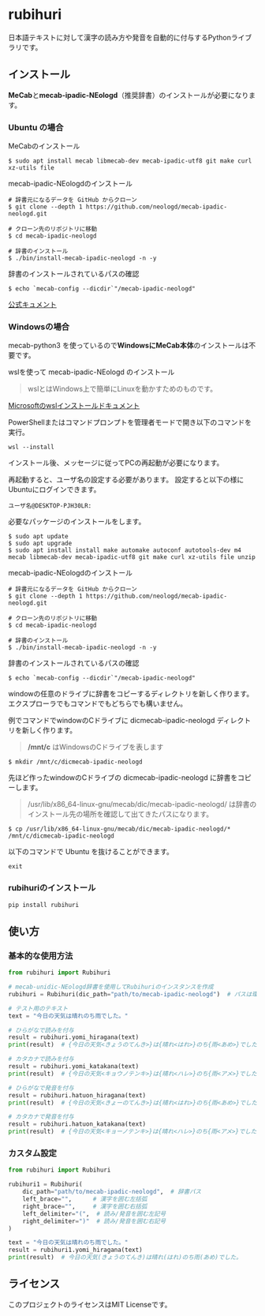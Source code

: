# rubihuri

日本語テキストに対して漢字の読み方や発音を自動的に付与するPythonライブラリです。

## インストール

**MeCab**と**mecab-ipadic-NEologd**（推奨辞書）のインストールが必要になります。

### Ubuntu の場合

MeCabのインストール
```
$ sudo apt install mecab libmecab-dev mecab-ipadic-utf8 git make curl xz-utils file
```

mecab-ipadic-NEologdのインストール
```
# 辞書元になるデータを GitHub からクローン
$ git clone --depth 1 https://github.com/neologd/mecab-ipadic-neologd.git

# クローン先のリポジトリに移動
$ cd mecab-ipadic-neologd

# 辞書のインストール
$ ./bin/install-mecab-ipadic-neologd -n -y
```

辞書のインストールされているパスの確認
```
$ echo `mecab-config --dicdir`"/mecab-ipadic-neologd"
```

[公式キュメント](https://github.com/neologd/mecab-ipadic-neologd/blob/master/README.ja.md#%E4%BE%8B-%E5%8B%95%E4%BD%9C%E3%81%AB%E5%BF%85%E8%A6%81%E3%81%AA%E3%83%A9%E3%82%A4%E3%83%96%E3%83%A9%E3%83%AA%E3%81%AE%E3%82%A4%E3%83%B3%E3%82%B9%E3%83%88%E3%83%BC%E3%83%AB)

### Windowsの場合

mecab-python3 を使っているので**WindowsにMeCab本体**のインストールは不要です。

wslを使って mecab-ipadic-NEologd のインストール

> wslとはWindows上で簡単にLinuxを動かすためのものです。

[Microsoftのwslインストールドキュメント](https://learn.microsoft.com/ja-jp/windows/wsl/install#install-wsl-command)

PowerShellまたはコマンドプロンプトを管理者モードで開き以下のコマンドを実行。
```
wsl --install
```
インストール後、メッセージに従ってPCの再起動が必要になります。


再起動すると、ユーザ名の設定する必要があります。
設定すると以下の様にUbuntuにログインできます。
```
ユーザ名@DESKTOP-PJH30LR:
```

必要なパッケージのインストールをします。
```
$ sudo apt update
$ sudo apt upgrade
$ sudo apt install install make automake autoconf autotools-dev m4 mecab libmecab-dev mecab-ipadic-utf8 git make curl xz-utils file unzip
```

mecab-ipadic-NEologdのインストール
```
# 辞書元になるデータを GitHub からクローン
$ git clone --depth 1 https://github.com/neologd/mecab-ipadic-neologd.git

# クローン先のリポジトリに移動
$ cd mecab-ipadic-neologd

# 辞書のインストール
$ ./bin/install-mecab-ipadic-neologd -n -y
```

辞書のインストールされているパスの確認
```
$ echo `mecab-config --dicdir`"/mecab-ipadic-neologd"
```

windowの任意のドライブに辞書をコピーするディレクトリを新しく作ります。
エクスプローラでもコマンドでもどちらでも構いません。

例でコマンドでwindowのCドライブに dicmecab-ipadic-neologd ディレクトリを新しく作ります。

> **/mnt/c** はWindowsのCドライブを表します
```
$ mkdir /mnt/c/dicmecab-ipadic-neologd
```

先ほど作ったwindowのCドライブの dicmecab-ipadic-neologd に辞書をコピーします。
> /usr/lib/x86_64-linux-gnu/mecab/dic/mecab-ipadic-neologd/ は辞書のインストール先の場所を確認して出てきたパスになります。
```
$ cp /usr/lib/x86_64-linux-gnu/mecab/dic/mecab-ipadic-neologd/* /mnt/c/dicmecab-ipadic-neologd
```

以下のコマンドで Ubuntu を抜けることができます。
```
exit
```


### rubihuriのインストール

```bash
pip install rubihuri
```

## 使い方

### 基本的な使用方法
```py
from rubihuri import Rubihuri

# mecab-unidic-NEologd辞書を使用してRubihuriのインスタンスを作成
rubihuri = Rubihuri(dic_path="path/to/mecab-ipadic-neologd")  # パスは環境によって異なる場合があります

# テスト用のテキスト
text = "今日の天気は晴れのち雨でした。"

# ひらがなで読みを付与
result = rubihuri.yomi_hiragana(text)
print(result)  # {今日の天気<きょうのてんき>}は{晴れ<はれ>}のち{雨<あめ>}でした

# カタカナで読みを付与
result = rubihuri.yomi_katakana(text)
print(result)  # {今日の天気<キョウノテンキ>}は{晴れ<ハレ>}のち{雨<アメ>}でした

# ひらがなで発音を付与
result = rubihuri.hatuon_hiragana(text)
print(result)  # {今日の天気<きょーのてんき>}は{晴れ<はれ>}のち{雨<あめ>}でした

# カタカナで発音を付与
result = rubihuri.hatuon_katakana(text)
print(result)  # {今日の天気<キョーノテンキ>}は{晴れ<ハレ>}のち{雨<アメ>}でした
```

### カスタム設定

```py
from rubihuri import Rubihuri

rubihuri1 = Rubihuri(
    dic_path="path/to/mecab-ipadic-neologd",  # 辞書パス
    left_brace="",      # 漢字を囲む左括弧
    right_brace="",     # 漢字を囲む右括弧
    left_delimiter="(",  # 読み/発音を囲む左記号
    right_delimiter=")"  # 読み/発音を囲む右記号
)

text = "今日の天気は晴れのち雨でした。"
result = rubihuri1.yomi_hiragana(text)
print(result)  # 今日の天気(きょうのてんき)は晴れ(はれ)のち雨(あめ)でした。
```

## ライセンス

このプロジェクトのライセンスはMIT Licenseです。